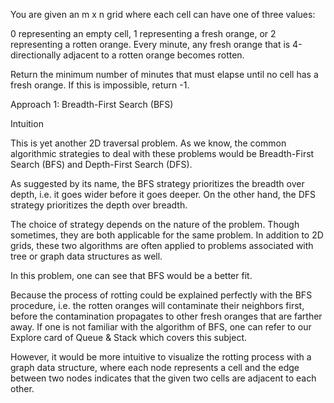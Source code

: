 You are given an m x n grid where each cell can have one of three values:

0 representing an empty cell,
1 representing a fresh orange, or
2 representing a rotten orange.
Every minute, any fresh orange that is 4-directionally adjacent to a rotten orange becomes rotten.

Return the minimum number of minutes that must elapse until no cell has a fresh orange. If this is impossible, return -1.

Approach 1: Breadth-First Search (BFS)

Intuition

This is yet another 2D traversal problem. As we know, the common algorithmic strategies to deal with these problems would be Breadth-First Search (BFS) and Depth-First Search (DFS).

As suggested by its name, the BFS strategy prioritizes the breadth over depth, i.e. it goes wider before it goes deeper. On the other hand, the DFS strategy prioritizes the depth over breadth.

The choice of strategy depends on the nature of the problem. Though sometimes, they are both applicable for the same problem. In addition to 2D grids, these two algorithms are often applied to problems associated with tree or graph data structures as well.

In this problem, one can see that BFS would be a better fit.

Because the process of rotting could be explained perfectly with the BFS procedure, i.e. the rotten oranges will contaminate their neighbors first, before the contamination propagates to other fresh oranges that are farther away.
If one is not familiar with the algorithm of BFS, one can refer to our Explore card of Queue & Stack which covers this subject.

However, it would be more intuitive to visualize the rotting process with a graph data structure, where each node represents a cell and the edge between two nodes indicates that the given two cells are adjacent to each other.